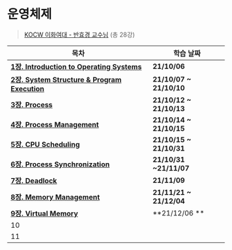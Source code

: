 # 운영체제

> [KOCW 이화여대 - 반효경 교수님](http://kocw.net/home/search/kemView.do?kemId=1046323) (총 28강)

| **목차**                                                  | 학습 날짜               |
| --------------------------------------------------------- | ----------------------- |
| **[1장. Introduction to Operating Systems](./1장.md)**    | **21/10/06**            |
| **[2장. System Structure & Program Execution](./2장.md)** | **21/10/07 ~ 21/10/10** |
| **[3장. Process](./3장.md)**                              | **21/10/12 ~ 21/10/13** |
| **[4장. Process Management](./4장.md)**                   | **21/10/14 ~ 21/10/15** |
| **[5장. CPU Scheduling](./5장.md)**                       | **21/10/15 ~ 21/10/31** |
| **[6장. Process Synchronization](./6장.md)**              | **21/10/31 ~21/11/07**  |
| **[7장. Deadlock](./7장.md)**                             | **21/11/09**            |
| **[8장. Memory Management](./8장.md)**                    | **21/11/21 ~ 21/12/04** |
| **[9장. Virtual Memory](./9장.md)**                       | **21/12/06 **           |
| 10                                                        |                         |
| 11                                                        |                         |

